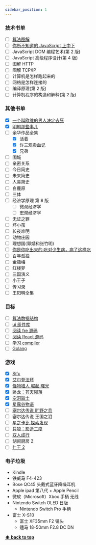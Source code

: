 ```yaml
---
sidebar_position: 1
---
```


### 技术书单

- [ ] [算法图解](https://github.com/egonSchiele/grokking_algorithms)
- [ ] [你所不知道的 JavaScript 上中下](https://github.com/getify/You-Dont-Know-JS)
- [ ] JavaScript DOM 编程艺术(第 2 版)
- [ ] JavaScript 高级程序设计(第 4 版)
- [ ] 图解 HTTP
- [ ] 图解 TCP/IP
- [ ] 计算机是怎样跑起来的
- [ ] 网络是怎样连接的
- [ ] 编译原理(第 2 版)
- [ ] 计算机程序的构造和解释(第 2 版)

### 其他书单

- [x] [一个叫欧维的男人决定去死](https://book.douban.com/subject/26672693/)
- [x] [明朝那些事儿](https://book.douban.com/subject/3674537/)
- [ ] 余华作品全集
  - [x] 活着
  - [x] 许三观卖血记
  - [x] 兄弟
- [ ] 围城
- [ ] 亲密关系
- [ ] 今日简史
- [ ] 未来简史
- [ ] 人类简史
- [ ] 白鹿原
- [ ] 三体
- [ ] 经济学原理 第 8 版
  - [ ] 微观经济学
  - [ ] 宏观经济学
- [ ] 无证之罪
- [ ] 坏小孩
- [ ] 长夜难明
- [ ] 动物庄园
- [ ] 理想国(郭斌和张竹明)
- [ ] [你是你吃出来的:吃对少生病，病了这样吃](https://book.douban.com/subject/27590675/)
- [ ] 百年孤独
- [ ] 金瓶梅
- [ ] 红楼梦
- [ ] 三国演义
- [ ] 小王子
- [ ] 传习录
- [ ] 王阳明全集

[//]: # '- [ ] 鲁迅全集'
[//]: # '- [ ] 莫言经典作品'
[//]: # '- [ ] 甲骨文系列'
[//]: # '  - 中国史'
[//]: # '  - [ ] 消失的古城'
[//]: # '  - [ ] 秦汉帝国'
[//]: # '  - [ ] 紫禁城的荣光'
[//]: # '  - [ ] 大清帝国'
[//]: # '  - [ ] 南京 1937'
[//]: # '  - [ ] 撒马尔罕的金桃'
[//]: # '  - [ ] 天国之秋'
[//]: # '  - [ ] 中国 1945'
[//]: # '  - [ ] 最后的大队'
[//]: # '  - [ ] 雍正帝'
[//]: # '  - [ ] 湖南人与现代中国'
[//]: # '  - [ ] 忽必烈的挑战'
[//]: # '  - [ ] 永乐帝'
[//]: # '  - [ ] 倭寇'
[//]: # '  - [ ] 谜一样的清明上河图'
[//]: # '  - [ ] 北京的隐秘角落'
[//]: # '- [ ] 理想国译丛系列'
[//]: # '  - [ ] 没有宽恕就没有未来'
[//]: # '  - [ ] 漫漫自由路：曼德拉自传'
[//]: # '  - [ ] 断臂上的花朵：人生与法律的奇幻炼金术'
[//]: # '  - [ ] 历史的终结与最后的人'
[//]: # '  - [ ] 政治秩序的起源：从前人类时代到法国大革命'
[//]: # '  - [ ] 事实即颠覆'
[//]: # '  - [ ] 零年：1945：现代世界诞生的时刻'
[//]: # '  - [ ] 大断裂：人类本性与社会秩序的重建'
[//]: # '  - [ ] 政治秩序与政治衰败：从工业革命到民主全球化'
[//]: # '  - [ ] 罪孽的报应：德国和日本的战争记忆'
[//]: # '  - [ ] 档案：一部个人史'
[//]: # '  - [ ] 布达佩斯往事：冷战时期一个东欧家庭的秘密档案'
[//]: # '  - [ ] 信任：社会美德与创造经济繁荣'
[//]: # '  - [ ] 奥斯维辛：一部历史'
[//]: # '  - [ ] 活着回来的男人：一个普通日本兵的二战及战后生命史'
[//]: # '  - [ ] 我们的后人类未来'
[//]: # '  - [ ] 奥斯曼帝国的衰亡：一战中东，1914—1920'
[//]: # '  - [ ] 国家构建：21世纪的国家治理与世界秩序'
[//]: # '  - [ ] 战争、枪炮与选票'
[//]: # '  - [ ] 金与铁 : 俾斯麦、布莱希罗德与德意志帝国的建立'
[//]: # '  - [ ] 创造日本：1853-1964'
[//]: # '  - [ ] 娜塔莎之舞：俄罗斯文化史'
[//]: # '  - [ ] 日本之镜：日本文化中的英雄与恶人'
[//]: # '  - [ ] 教宗与墨索里尼：庇护十一世与法西斯崛起秘史'
[//]: # '  - [ ] 明治天皇'
[//]: # '  - [ ] 八月炮火'
[//]: # '  - [ ] 资本之都：21世纪德里的美好与野蛮'
[//]: # '  - [ ] 回访历史：新东欧之旅'
[//]: # '  - [ ] 克里米亚战争：被遗忘的帝国博弈'
[//]: # '  - [ ] 拉丁美洲被切开的血管'
[//]: # '  - [ ] 不敢懈怠：曼德拉的总统岁月'
[//]: # '  - [ ] 圣经与利剑：英国和巴勒斯坦——从青铜时代到贝尔福宣言'

### 目标

- [ ] [算法数据结构](https://github.com/z9956/algorithms)
- [ ] [ui 组件库](https://github.com/z9956/simple-ui)
- [ ] [阅读 fre 源码](https://github.com/z9956/diy-fre)
- [ ] [阅读 React 源码](https://github.com/z9956/diy-react)
- [ ] [学习 compiler](https://github.com/z9956/tiny-compiler)
- [ ] [Golang](https://github.com/z9956/go-learning)

[//]: # '- [ ] 程序员的数学 1、2、3'
[//]: # '- [ ] 离线数学及其应用'

### 游戏

- [x] [Sifu](<https://zh.wikipedia.org/wiki/%E5%B8%88%E7%88%B6_(%E6%B8%B8%E6%88%8F)>)
- [x] [艾尔登法环](https://zh.wikipedia.org/wiki/%E8%89%BE%E7%88%BE%E7%99%BB%E6%B3%95%E7%92%B0)
- [x] [怪物猎人 崛起 曙光](https://zh.wikipedia.org/wiki/%E9%AD%94%E7%89%A9%E7%8D%B5%E4%BA%BA_%E5%B4%9B%E8%B5%B7)
- [x] [卧龙：苍天陨落](https://zh.wikipedia.org/wiki/%E5%8D%A7%E9%BE%99%EF%BC%9A%E8%8B%8D%E5%A4%A9%E9%99%A8%E8%90%BD)
- [x] [空洞骑士](https://zh.wikipedia.org/zh-cn/%E7%A9%BA%E6%B4%9E%E9%A8%8E%E5%A3%AB)
- [x] [星露谷物语](https://zh.wikipedia.org/zh-cn/%E6%98%9F%E9%9C%B2%E8%B0%B7%E7%89%A9%E8%AF%AD)
- [ ] [塞尔达传说 旷野之息](https://zh.wikipedia.org/wiki/%E5%A1%9E%E5%B0%94%E8%BE%BE%E4%BC%A0%E8%AF%B4_%E6%97%B7%E9%87%8E%E4%B9%8B%E6%81%AF)
- [ ] 塞尔达传说 王国之泪
- [ ] [星之卡比 探索发现](https://zh.wikipedia.org/zh-cn/%E6%98%9F%E4%B9%8B%E5%8D%A1%E6%AF%94_%E6%8E%A2%E7%B4%A2%E7%99%BC%E7%8F%BE)
- [ ] [只狼：影逝二度](https://zh.wikipedia.org/zh-cn/%E9%9A%BB%E7%8B%BC%EF%BC%9A%E6%9A%97%E5%BD%B1%E9%9B%99%E6%AD%BB)
- [ ] [双人成行](https://zh.wikipedia.org/zh-cn/%E5%8F%8C%E4%BA%BA%E6%88%90%E8%A1%8C)
- [ ] 胡闹厨房 2
- [ ] [仁王 2](https://zh.wikipedia.org/wiki/%E4%BB%81%E7%8E%8B2)

### 电子垃圾

- Kindle
- 铁威马 F4-423
- Bose QC45 头戴式蓝牙降噪耳机
- Apple ipad 第八代 + Apple Pencil
- 微软（Microsoft）Xbox 手柄 无线
- Nintendo Switch OLED 日版
  - Nintendo Switch Pro 手柄
- 富士 X-S10
  - 富士 XF35mm F2 镜头
  - 适马 18-50mm F2.8 DC DN

**[⬆ back to top](#技术书单)**
